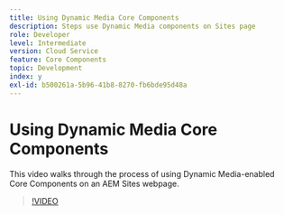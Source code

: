 ```yaml
---
title: Using Dynamic Media Core Components
description: Steps use Dynamic Media components on Sites page
role: Developer
level: Intermediate
version: Cloud Service
feature: Core Components
topic: Development
index: y
exl-id: b500261a-5b96-41b8-8270-fb6bde95d48a
---
```

# Using Dynamic Media Core Components

This video walks through the process of using Dynamic Media-enabled Core Components on an AEM Sites webpage.

>[!VIDEO](https://video.tv.adobe.com/v/335461?quality=12&learn=on)
